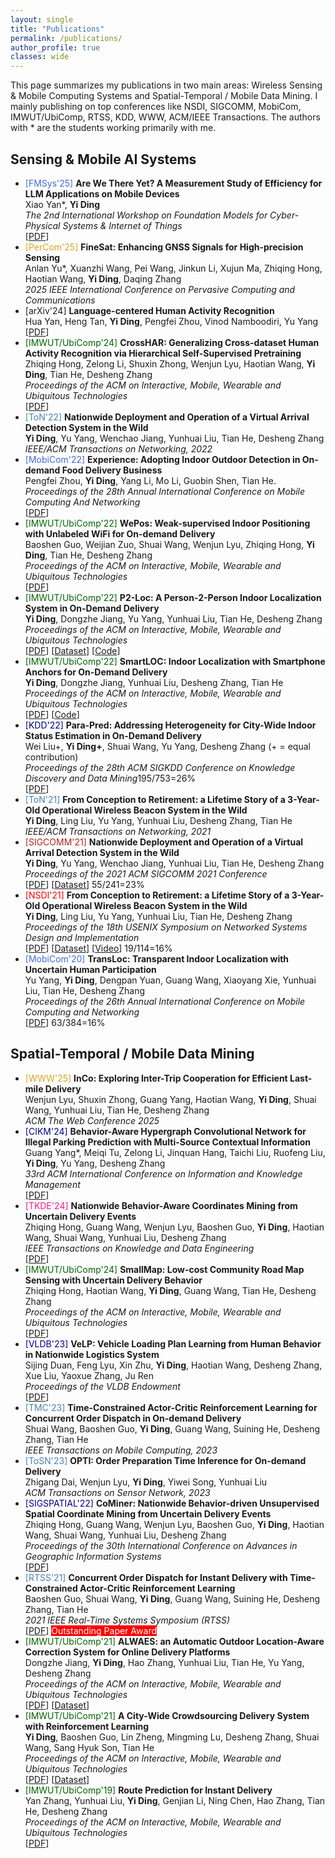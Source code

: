 ```yaml
---
layout: single
title: "Publications"
permalink: /publications/
author_profile: true
classes: wide
---
```


<!-- publications.md -->
<html lang="en">
<head>
    <meta charset="UTF-8">
    <meta name="viewport" content="width=device-width, initial-scale=1.0">
    <title>Publications</title>
    <link rel="stylesheet" href="style.css">
</head>
<body>
    <p>This page summarizes my publications in two main areas: Wireless Sensing & Mobile Computing Systems and Spatial-Temporal / Mobile Data Mining. I mainly publishing on top conferences like NSDI, SIGCOMM, MobiCom, IMWUT/UbiComp, RTSS, KDD, WWW, ACM/IEEE Transactions. The authors with * are the students working primarily with me.</p>

<div class="container">
        <div class="section-left">
            <h2>Sensing & Mobile AI Systems</h2>
            <!-- List publications here -->
            <ul>
              <li><span style="color:RoyalBlue">[FMSys'25]</span> <b>Are We There Yet? A Measurement Study of Efficiency for LLM Applications on Mobile Devices</b><br>
                    Xiao Yan*, <b>Yi Ding</b><br>
                <i>The 2nd International Workshop on Foundation Models for Cyber-Physical Systems & Internet of Things</i><br>[<a href="https://arxiv.org/pdf/2504.00002">PDF</a>]</li>  
              <li><span style="color:Goldenrod">[PerCom'25]</span> <b>FineSat: Enhancing GNSS Signals for High-precision Sensing</b><br>
                    Anlan Yu*, Xuanzhi Wang, Pei Wang, Jinkun Li, Xujun Ma, Zhiqing Hong, Haotian Wang, <b>Yi Ding</b>, Daqing Zhang<br>
                <i>2025 IEEE International Conference on Pervasive Computing and Communications</i></li>
                <li>[arXiv'24] <b>Language-centered Human Activity Recognition</b><br>
                    Hua Yan, Heng Tan, <b>Yi Ding</b>, Pengfei Zhou, Vinod Namboodiri, Yu Yang<br>
                    [<a href="https://arxiv.org/pdf/2410.00003">PDF</a>]</li>
                <li><span style="color:DarkGreen">[IMWUT/UbiComp'24]</span> <b>CrossHAR: Generalizing Cross-dataset Human Activity Recognition via Hierarchical Self-Supervised Pretraining</b><br>
                    Zhiqing Hong, Zelong Li, Shuxin Zhong, Wenjun Lyu, Haotian Wang, <b>Yi Ding</b>, Tian He, Desheng Zhang<br>
                    <i>Proceedings of the ACM on Interactive, Mobile, Wearable and Ubiquitous Technologies</i><br>
                    [<a href="https://dl.acm.org/doi/pdf/10.1145/3659597">PDF</a>]</li>
                <li><span style="color:SteelBlue">[ToN'22]</span> <b>Nationwide Deployment and Operation of a Virtual Arrival Detection System in the Wild</b> <br>
                    <b>Yi Ding</b>, Yu Yang, Wenchao Jiang, Yunhuai Liu, Tian He, Desheng Zhang <br>
                    <i>IEEE/ACM Transactions on Networking, 2022</i></li>
                <li><span style="color:RoyalBlue">[MobiCom'22]</span> <b>Experience: Adopting Indoor Outdoor Detection in On-demand Food Delivery Business</b> <br>
                    Pengfei Zhou, <b>Yi Ding</b>, Yang Li, Mo Li, Guobin Shen, Tian He. <br>
                    <i>Proceedings of the 28th Annual International Conference on Mobile Computing And Networking</i><br>
                    [<a href="https://wands.sg/publications/full_list/papers/MobiCom_22_1.pdf">PDF</a>]</li>
                <li><span style="color:DarkGreen">[IMWUT/UbiComp'22]</span> <b>WePos: Weak-supervised Indoor Positioning with Unlabeled WiFi for On-demand Delivery</b> <br>
                    Baoshen Guo, Weijian Zuo, Shuai Wang, Wenjun Lyu, Zhiqing Hong, <b>Yi Ding</b>, Tian He, Desheng Zhang <br>
                    <i>Proceedings of the ACM on Interactive, Mobile, Wearable and Ubiquitous Technologies</i><br>
                    [<a href="https://dl.acm.org/doi/pdf/10.1145/3534574">PDF</a>]</li>
                <li><span style="color:DarkGreen">[IMWUT/UbiComp'22]</span> <b>P2-Loc: A Person-2-Person Indoor Localization System in On-Demand Delivery</b> <br>
                    <b>Yi Ding</b>, Dongzhe Jiang, Yu Yang, Yunhuai Liu, Tian He, Desheng Zhang<br>
                    <i>Proceedings of the ACM on Interactive, Mobile, Wearable and Ubiquitous Technologies</i><br>
                    [<a href="https://dl.acm.org/doi/pdf/10.1145/3517238">PDF</a>]
                    [<a href="https://tianchi.aliyun.com/dataset/dataDetail?dataId=119097">Dataset</a>]
                    [<a href="https://github.com/dymodi/P2Loc">Code</a>]</li>
                <li><span style="color:DarkGreen">[IMWUT/UbiComp'22]</span> <b>SmartLOC: Indoor Localization with Smartphone Anchors for On-Demand Delivery</b> <br>
                    <b>Yi Ding</b>, Dongzhe Jiang, Yunhuai Liu, Desheng Zhang, Tian He<br>
                    <i>Proceedings of the ACM on Interactive, Mobile, Wearable and Ubiquitous Technologies</i><br>
                    [<a href="https://dl.acm.org/doi/pdf/10.1145/3494972">PDF</a>] 
                    [<a href="https://github.com/dymodi/SmartLOC">Code</a>]
                </li>
                <li><span style="color:Navy">[KDD'22]</span> <b>Para-Pred: Addressing Heterogeneity for City-Wide Indoor Status Estimation in On-Demand Delivery</b> <br>
                    Wei Liu+, <b>Yi Ding+</b>, Shuai Wang, Yu Yang, Desheng Zhang (+ = equal contribution) <br>
                    <i>Proceedings of the 28th ACM SIGKDD Conference on Knowledge Discovery and Data Mining</i>195/753=26%<br>
        [<a href="https://yi-ding.me/assets/files/Publications/Para-Pred.pdf">PDF</a>]
    </li>
    <li><span style="color:SteelBlue">[ToN'21]</span> <b>From Conception to Retirement: a Lifetime Story of a 3-Year-Old Operational Wireless Beacon System in the Wild</b> <br>
        <b>Yi Ding</b>, Ling Liu, Yu Yang, Yunhuai Liu, Desheng Zhang, Tian He <br>
        <i>IEEE/ACM Transactions on Networking, 2021</i>
    </li>
    <li><span style="color:FireBrick">[SIGCOMM'21]</span> <b>Nationwide Deployment and Operation of a Virtual Arrival Detection System in the Wild</b> <br>
        <b>Yi Ding</b>, Yu Yang, Wenchao Jiang, Yunhuai Liu, Tian He, Desheng Zhang <br>
        <i>Proceedings of the 2021 ACM SIGCOMM 2021 Conference</i><br>
        [<a href="https://dl.acm.org/doi/pdf/10.1145/3452296.3472911">PDF</a>] 
        [<a href="https://tianchi.aliyun.com/dataset/dataDetail?dataId=103969">Dataset</a>] 
        55/241=23%
    </li>
    <li><span style="color:Red">[NSDI'21]</span> <b>From Conception to Retirement: a Lifetime Story of a 3-Year-Old Operational Wireless Beacon System in the Wild</b> <br>
        <b>Yi Ding</b>, Ling Liu, Yu Yang, Yunhuai Liu, Tian He, Desheng Zhang <br>
        <i>Proceedings of the 18th USENIX Symposium on Networked Systems Design and Implementation</i><br>
        [<a href="https://www.usenix.org/system/files/nsdi21spring-ding.pdf">PDF</a>] 
        [<a href="https://tianchi.aliyun.com/dataset/dataDetail?dataId=76359">Dataset</a>] 
        [<a href="https://www.youtube.com/watch?v=PV9MUVwGw8o">Video</a>] 
        19/114=16%
    </li>
    <li><span style="color:RoyalBlue">[MobiCom'20]</span> <b>TransLoc: Transparent Indoor Localization with Uncertain Human Participation</b> <br>
        Yu Yang, <b>Yi Ding</b>, Dengpan Yuan, Guang Wang, Xiaoyang Xie, Yunhuai Liu, Tian He, Desheng Zhang <br>
        <i>Proceedings of the 26th Annual International Conference on Mobile Computing and Networking</i><br>
        [<a href="https://www.yyang.site/assets/pub/transloc.pdf">PDF</a>] 
        63/384=16%
    </li>
</ul>
</div>
<div class="section-right">
            <h2>Spatial-Temporal / Mobile Data Mining</h2>
            <!-- List publications here -->
            <ul>
                <li><span style="color:Goldenrod">[WWW'25]</span>  <b>InCo: Exploring Inter-Trip Cooperation for Efficient Last-mile Delivery</b><br>Wenjun Lyu, Shuxin Zhong, Guang Yang, Haotian Wang, <b>Yi Ding</b>, Shuai Wang, Yunhuai Liu, Tian He, Desheng Zhang<br><i>ACM The Web Conference 2025</i></li>
                <li><span style="color:DarkBlue">[CIKM'24]</span> <b>Behavior-Aware Hypergraph Convolutional Network for Illegal Parking Prediction with Multi-Source Contextual Information</b><br>
    Guang Yang*, Meiqi Tu, Zelong Li, Jinquan Hang, Taichi Liu, Ruofeng Liu, <b>Yi Ding</b>, Yu Yang, Desheng Zhang<br>
    <i>33rd ACM International Conference on Information and Knowledge Management</i><br>
    [<a href="https://dl.acm.org/doi/pdf/10.1145/3627673.3679563">PDF</a>]</li>
    <li><span style="color:DeepPink">[TKDE'24]</span> <b>Nationwide Behavior-Aware Coordinates Mining from Uncertain Delivery Events</b><br>
    Zhiqing Hong, Guang Wang, Wenjun Lyu, Baoshen Guo, <b>Yi Ding</b>, Haotian Wang, Shuai Wang, Yunhuai Liu, Desheng Zhang<br>
    <i>IEEE Transactions on Knowledge and Data Engineering</i><br>
    [<a href="https://ieeexplore.ieee.org/stamp/stamp.jsp?tp=&arnumber=10552380">PDF</a>]
</li>
<li><span style="color:DarkGreen">[IMWUT/UbiComp'24]</span> <b>SmallMap: Low-cost Community Road Map Sensing with Uncertain Delivery Behavior</b><br>
    Zhiqing Hong, Haotian Wang, <b>Yi Ding</b>, Guang Wang, Tian He, Desheng Zhang<br>
    <i>Proceedings of the ACM on Interactive, Mobile, Wearable and Ubiquitous Technologies</i><br>
    [<a href="https://dl.acm.org/doi/pdf/10.1145/3659596">PDF</a>]
</li>
<li><span style="color:DarkBlue">[VLDB'23]</span> <b>VeLP: Vehicle Loading Plan Learning from Human Behavior in Nationwide Logistics System</b><br>
    Sijing Duan, Feng Lyu, Xin Zhu, <b>Yi Ding</b>, Haotian Wang, Desheng Zhang, Xue Liu, Yaoxue Zhang, Ju Ren<br>
    <i>Proceedings of the VLDB Endowment</i><br>
    [<a href="https://www.vldb.org/pvldb/vol17/p241-duan.pdf">PDF</a>]
</li>
<li><span style="color:SteelBlue">[TMC'23]</span> <b>Time-Constrained Actor-Critic Reinforcement Learning for Concurrent Order Dispatch in On-demand Delivery</b><br>
    Shuai Wang, Baoshen Guo, <b>Yi Ding</b>, Guang Wang, Suining He, Desheng Zhang, Tian He<br>
    <i>IEEE Transactions on Mobile Computing, 2023</i>
</li>
<li><span style="color:SteelBlue">[ToSN'23]</span> <b>OPTI: Order Preparation Time Inference for On-demand Delivery</b><br>
    Zhigang Dai, Wenjun Lyu, <b>Yi Ding</b>, Yiwei Song, Yunhuai Liu<br>
    <i>ACM Transactions on Sensor Network, 2023</i>
</li>
<li><span style="color:DarkBlue">[SIGSPATIAL'22]</span> <b>CoMiner: Nationwide Behavior-driven Unsupervised Spatial Coordinate Mining from Uncertain Delivery Events</b><br>
    Zhiqing Hong, Guang Wang, Wenjun Lyu, Baoshen Guo, <b>Yi Ding</b>, Haotian Wang, Shuai Wang, Yunhuai Liu, Desheng Zhang<br>
    <i>Proceedings of the 30th International Conference on Advances in Geographic Information Systems</i><br>
    [<a href="https://www.dropbox.com/s/qqkg1szfrdzy6in/paper_37.pdf?dl=0">PDF</a>]
</li>
<li><span style="color:SteelBlue">[RTSS'21]</span> <b>Concurrent Order Dispatch for Instant Delivery with Time-Constrained Actor-Critic Reinforcement Learning</b><br>
    Baoshen Guo, Shuai Wang, <b>Yi Ding</b>, Guang Wang, Suining He, Desheng Zhang, Tian He<br>
    <i>2021 IEEE Real-Time Systems Symposium (RTSS)</i><br>
    [<a href="https://uconnuclab.github.io/publications/2021/Conference/guo-rtss-2021.pdf">PDF</a>]  
    <span style="background-color:red;color:White"> Outstanding Paper Award </span>
</li>
<li><span style="color:DarkGreen">[IMWUT/UbiComp'21]</span> <b>ALWAES: an Automatic Outdoor Location-Aware Correction System for Online Delivery Platforms</b><br>
    Dongzhe Jiang, <b>Yi Ding</b>, Hao Zhang, Yunhuai Liu, Tian He, Yu Yang, Desheng Zhang<br>
    <i>Proceedings of the ACM on Interactive, Mobile, Wearable and Ubiquitous Technologies</i><br>
    [<a href="https://dl.acm.org/doi/pdf/10.1145/3478081">PDF</a>] 
    [<a href="https://tianchi.aliyun.com/dataset/dataDetail?dataId=107267">Dataset</a>]
</li>
<li><span style="color:DarkGreen">[IMWUT/UbiComp'21]</span> <b>A City-Wide Crowdsourcing Delivery System with Reinforcement Learning</b><br>
    <b>Yi Ding</b>, Baoshen Guo, Lin Zheng, Mingming Lu, Desheng Zhang, Shuai Wang, Sang Hyuk Son, Tian He<br>
    <i>Proceedings of the ACM on Interactive, Mobile, Wearable and Ubiquitous Technologies</i><br>
    [<a href="https://dl.acm.org/doi/pdf/10.1145/3478117">PDF</a>] 
    [<a href="https://tianchi.aliyun.com/dataset/dataDetail?dataId=106807">Dataset</a>]
</li>
<li><span style="color:DarkGreen">[IMWUT/UbiComp'19]</span> <b>Route Prediction for Instant Delivery</b><br>
    Yan Zhang, Yunhuai Liu, <b>Yi Ding</b>, Genjian Li, Ning Chen, Hao Zhang, Tian He, Desheng Zhang<br>
    <i>Proceedings of the ACM on Interactive, Mobile, Wearable and Ubiquitous Technologies</i><br>
    [<a href="https://static.aminer.cn/upload/pdf/804/626/236/5d77773b47c8f76646d17f1f_0.pdf">PDF</a>]
</li>
            </ul>
        </div>
    </div>

</body>
</html>
